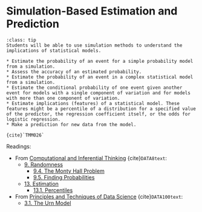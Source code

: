 # Simulation-Based Estimation and Prediction

```{admonition} Learning Outcome
:class: tip
Students will be able to use simulation methods to understand the implications of statistical models. 
```

```{admonition} Sample Tasks
* Estimate the probability of an event for a simple probability model from a simulation.
* Assess the accuracy of an estimated probability.
* Estimate the probability of an event in a complex statistical model from a simulation.
* Estimate the conditional probability of one event given another event for models with a single component of variation and for models with more than one component of variation.
* Estimate implications (features) of a statistical model. These features might be a percentile of a distribution for a specified value of the predictor, the regression coefficient itself, or the odds for logistic regression.
* Make a prediction for new data from the model.

{cite}`TMM026`
```
Readings:
* From [Computational and Inferential Thinking](https://inferentialthinking.com/chapters/intro.html) {cite}`DATA8text`:
  - [9. Randomness](https://inferentialthinking.com/chapters/09/Randomness.html)
    * [9.4. The Monty Hall Problem](https://inferentialthinking.com/chapters/09/4/Monty_Hall_Problem.html)
    * [9.5. Finding Probabilities](https://inferentialthinking.com/chapters/09/5/Finding_Probabilities.html)
  - [13. Estimation](https://inferentialthinking.com/chapters/13/Estimation.html)
    * [13.1. Percentiles](https://inferentialthinking.com/chapters/13/1/Percentiles.html)
* From [Principles and Techniques of Data Science](http://www.textbook.ds100.org/intro.html) {cite}`DATA100text`:
  * [3.1. The Urn Model](http://www.textbook.ds100.org/ch/03/theory_urn.html)
